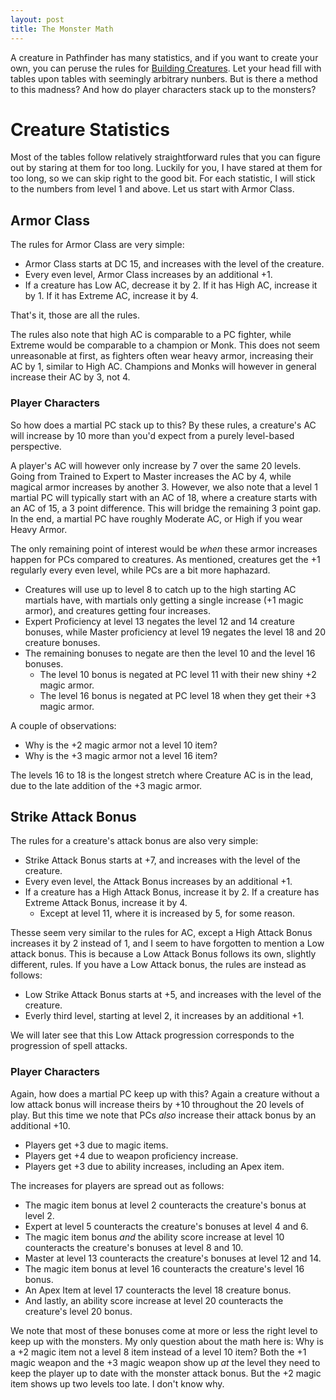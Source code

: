 ```yaml
---
layout: post
title: The Monster Math
---
```


A creature in Pathfinder has many statistics, and if you want to create your own, you can peruse the
rules for [Building Creatures](https://2e.aonprd.com/Rules.aspx?ID=995). Let your head fill with tables
upon tables with seemingly arbitrary nunbers. But is there a method to this madness? And how do player
characters stack up to the monsters?

# Creature Statistics

Most of the tables follow relatively straightforward rules that you can figure out by staring at them
for too long. Luckily for you, I have stared at them for too long, so we can skip right to the
good bit. For each statistic, I will stick to the numbers from level 1 and above.
Let us start with Armor Class.

## Armor Class

The rules for Armor Class are very simple:
- Armor Class starts at DC 15, and increases with the level of the creature.
- Every even level, Armor Class increases by an additional +1.
- If a creature has Low AC, decrease it by 2. If it has High AC, increase it by 1. If it has Extreme AC, increase it by 4.

That's it, those are all the rules.

The rules also note that high AC is comparable to a PC fighter,
while Extreme would be comparable to a champion or Monk. This does not seem unreasonable at first, as fighters
often wear heavy armor, increasing their AC by 1, similar to High AC. Champions and Monks will however
in general increase their AC by 3, not 4.

### Player Characters
So how does a martial PC stack up to this? By these rules, a creature's AC will increase by 10 more than you'd expect from
a purely level-based perspective. 

A player's AC will however only increase by 7 over the same 20 levels.
Going from Trained to Expert to Master increases the AC by 4, while magical armor increases by another 3.
However, we also note that a level 1 martial PC will typically start with an AC of 18, where a creature starts
with an AC of 15, a 3 point difference. This will bridge the remaining 3 point gap. In the end, a martial PC have roughly Moderate AC, or High if you wear Heavy Armor.

The only remaining point of interest would be _when_ these armor increases happen for PCs compared to creatures.
As mentioned, creatures get the +1 regularly every even level, while PCs are a bit more haphazard.
- Creatures will use up to level 8 to catch up to the high starting AC martials have, with martials only getting a single increase (+1 magic armor), and creatures getting four increases.
- Expert Proficiency at level 13 negates the level 12 and 14 creature bonuses, while Master proficiency at level 19 negates the level 18 and 20 creature bonuses.
- The remaining bonuses to negate are then the level 10 and the level 16 bonuses.
  - The level 10 bonus is negated at PC level 11 with their new shiny +2 magic armor.
  - The level 16 bonus is negated at PC level 18 when they get their +3 magic armor.

A couple of observations:
- Why is the +2 magic armor not a level 10 item?
- Why is the +3 magic armor not a level 16 item?

The levels 16 to 18 is the longest stretch where Creature AC is in the lead, due to the late addition of the +3 magic armor.

## Strike Attack Bonus
The rules for a creature's attack bonus are also very simple:
- Strike Attack Bonus starts at +7, and increases with the level of the creature.
- Every even level, the Attack Bonus increases by an additional +1.
- If a creature has a High Attack Bonus, increase it by 2. If a creature has Extreme Attack Bonus, increase it by 4.
  - Except at level 11, where it is increased by 5, for some reason.

Thesse seem very similar to the rules for AC, except a High Attack Bonus increases it by 2 instead of 1, and I seem to have forgotten to mention a Low attack bonus. This is because a Low Attack Bonus follows its own, slightly different, rules. If you have a Low Attack bonus, the rules are instead as follows:
- Low Strike Attack Bonus starts at +5, and increases with the level of the creature.
- Everly third level, starting at level 2, it increases by an additional +1.

We will later see that this Low Attack progression corresponds to the progression of spell attacks.

### Player Characters
Again, how does a martial PC keep up with this? Again a creature without a low attack bonus will increase theirs by +10 throughout the 20 levels of play. But this time we note that PCs _also_ increase their attack bonus by an additional +10.
- Players get +3 due to magic items.
- Players get +4 due to weapon proficiency increase.
- Players get +3 due to ability increases, including an Apex item.

The increases for players are spread out as follows:
- The magic item bonus at level 2 counteracts the creature's bonus at level 2.
- Expert at level 5 counteracts the creature's bonuses at level 4 and 6.
- The magic item bonus _and_ the ability score increase at level 10 counteracts the creature's bonuses at level 8 and 10.
- Master at level 13 counteracts the creature's bonuses at level 12 and 14.
- The magic item bonus at level 16 counteracts the creature's level 16 bonus.
- An Apex Item at level 17 counteracts the level 18 creature bonus.
- And lastly, an ability score increase at level 20 counteracts the creature's level 20 bonus.

We note that most of these bonuses come at more or less the right level to keep up with the monsters. My only question about the math here is: Why is a +2 magic item not a level 8 item instead of a level 10 item? Both the +1 magic weapon and the +3 magic weapon show up _at_ the level they need to keep the player up to date with the monster attack bonus. But the +2 magic item shows up two levels too late. I don't know why.

